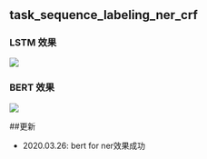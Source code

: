 # 

## task_sequence_labeling_ner_crf  
### LSTM 效果 
 
![](/images/ner_lstm.png)

### BERT 效果
![](/images/ner_bert.png)
 
##更新 
+ 2020.03.26: bert for ner效果成功

